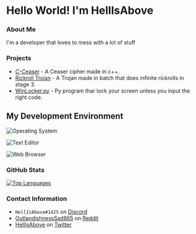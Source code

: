 # Hello World! I'm HellIsAbove


### About Me
I'm a developer that loves to mess with a lot of stuff

### Projects
- [C-Ceaser](https://github.com/hellisabove/C-Ceaser/) - A Ceaser cipher made in c++.
- [Rickroll Trojan](https://github.com/hellisabove/Rickroll-Trojan) - A Trojan made in batch that does infinite rickrolls in stage 3.
- [WinLocker.py](https://github.com/hellisabove/WinLocker.py) - Py program thar lock your screen unless you input the right code.

## My Development Environment

![Operating System](https://img.shields.io/static/v1?label=OS&message=macOS&color=blue&?style=flat&logo=macos)

![Text Editor](https://img.shields.io/static/v1?label=Text%20Editor&message=VScode%20/%20VIM&color=blue&?style=flat&logo=vim)

![Web Browser](https://img.shields.io/static/v1?label=Browser&message=Chromium&color=blue&?style=flat&logo=internetexplorer)

### GitHub Stats
[![Top Languages](https://github-readme-stats.vercel.app/api/top-langs/?username=hellisabove&layout=compact&langs_count=6&hide=assembly)](https://github.com/hellisabove/)

### Contact Information
- `HellIsAbove#1425` on [Discord](https://discord.com/)
- [OutlandishnessSad865](https://reddit.com/u/OutlandishnessSad865) on [Reddit](https://reddit.com/)
- [HellIsAbove](https://twitter.com/robertnedela15) on [Twitter](https://twitter.com/)
